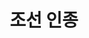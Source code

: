 ---
layout: hubs
key: Q483631
title: 조선 인종
name: 조선 인종
image: 
description: 조선 12대 임금
score: 3.384392535383824e-05
degree: 4
---